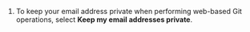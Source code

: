 1. To keep your email address private when performing web-based Git operations, select **Keep my email addresses private**.
